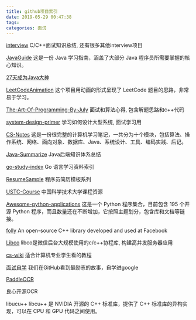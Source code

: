 ```yaml
---
title: github项目索引
date: 2019-05-29 00:47:38
tags:
categories: 面试
---
```


[interview](https://github.com/huihut/interview)
C/C++面试知识总结, 还有很多其他interview项目

[JavaGuide](https://github.com/Snailclimb/JavaGuide)
这是一份 Java 学习指南，涵盖了大部分 Java 程序员所需要掌握的核心知识。

[27天成为Java大神](https://github.com/DuGuQiuBai/Java)


[LeetCodeAnimation](https://github.com/MisterBooo/LeetCodeAnimation)
这个项目用动画的形式呈现了 LeetCode 题目的思路，非常易于学习。

[The-Art-Of-Programming-By-July](https://github.com/julycoding/The-Art-Of-Programming-By-July)
面试和算法心得, 包含解题思路和c++代码

[system-design-primer](https://github.com/donnemartin/system-design-primer)
学习如何设计大型系统, 面试学习用

[CS-Notes](https://github.com/CyC2018/CS-Notes)
这是一份很完整的计算机学习笔记，一共分为十个模块，包括算法、操作系统、网络、面向对象、数据库、Java、系统设计、工具、编码实践、后记。

[Java-Summarize](https://github.com/zaiyunduan123/Java-Summarize)
Java后端知识体系总结

[go-study-index](https://github.com/Unknwon/go-study-index)
Go 语言学习资料索引

[ResumeSample](https://github.com/geekcompany/ResumeSample)
程序员简历模板系列

[USTC-Course](https://github.com/USTC-Resource/USTC-Course)
中国科学技术大学课程资源

[Awesome-python-applications](https://github.com/mahmoud/awesome-python-applications)
这是一个 Python 程序集合，目前包含 195 个开源 Python 程序，而且数量还在不断增加，它按照主题划分，包含库和文档等链接。

[folly](https://github.com/facebook/folly)
An open-source C++ library developed and used at Facebook

[Libco](https://github.com/Tencent/libco)
libco是微信后台大规模使用的c/c++协程库, 构建高并发服务器应用

[cs-wiki](https://github.com/Veal98/CS-Wiki)
适合计算机专业学生看的教程

[面试自学](https://github.com/jwasham/coding-interview-university/blob/master/translations/README-cn.md)
我们在GitHub看到最励志的故事，自学进google



[PaddleOCR ](https://github.com/PaddlePaddle/PaddleOCR)

良心开源OCR

libucu++
libcu++ 是 NVIDIA 开源的 C++ 标准库，提供了 C++ 标准库的异构实现，可以在 CPU 和 GPU 代码之间使用。



